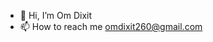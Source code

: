 - 👋 Hi, I’m Om Dixit
- 📫 How to reach me omdixit260@gmail.com

<!---
omdixit360/omdixit360 is a ✨ special ✨ repository because its `README.md` (this file) appears on your GitHub profile.
You can click the Preview link to take a look at your changes.
--->
